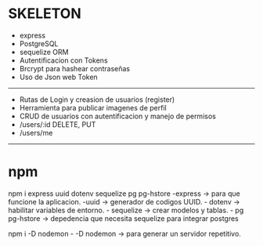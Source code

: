 # SKELETON

- express
- PostgreSQL
- sequelize ORM
- Autentificacion con Tokens
- Brcrypt para hashear contraseñas
- Uso de Json web Token

---

- Rutas de Login y creasion de usuarios (register)
- Herramienta para publicar imagenes de perfil
- CRUD de usuarios con autentificacion y manejo de permisos
- /users/:id DELETE, PUT
- /users/me

---

# npm

npm i express uuid dotenv sequelize pg pg-hstore
    -express -> para que funcione la aplicacion.
    -uuid -> generador de codigos UUID.
    - dotenv -> habilitar variables de entorno.
    - sequelize -> crear modelos y tablas.
    - pg pg-hstore -> depedencia que necesita sequelize para integrar postgres

npm i -D nodemon
    - -D nodemon -> para generar un servidor repetitivo.

